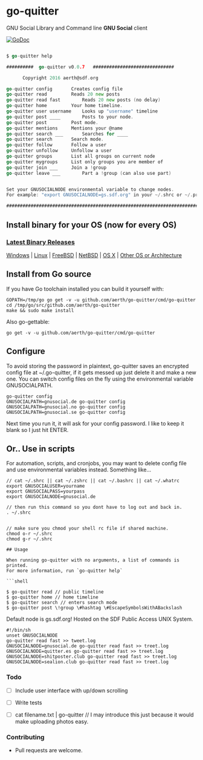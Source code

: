 # go-quitter

GNU Social Library and Command line **GNU Social** client

[![GoDoc](https://godoc.org/github.com/aerth/go-quitter?status.svg)](https://godoc.org/github.com/aerth/go-quitter)

```go 

$ go-quitter help

##########	go-quitter v0.0.7	##############################

	  Copyright 2016 aerth@sdf.org

go-quitter config		Creates config file
go-quitter read			Reads 20 new posts
go-quitter read fast		Reads 20 new posts (no delay)
go-quitter home			Your home timeline.
go-quitter user username	Looks up "username" timeline
go-quitter post ____ 		Posts to your node.
go-quitter post 		Post mode.
go-quitter mentions		Mentions your @name
go-quitter search ___		Searches for ____
go-quitter search		Search mode.
go-quitter follow		Follow a user
go-quitter unfollow		Unfollow a user
go-quitter groups		List all groups on current node
go-quitter mygroups		List only groups you are member of
go-quitter join ___		Join a !group
go-quitter leave ___		Part a !group (can also use part)


Set your GNUSOCIALNODE environmental variable to change nodes.
For example: "export GNUSOCIALNODE=gs.sdf.org" in your ~/.shrc or ~/.profile

################################################################################


```

## Install binary for your OS (now for every OS)
### [Latest Binary Releases](https://github.com/aerth/go-quitter/releases)
[Windows](https://github.com/aerth/go-quitter/releases/download/v0.0.7/go-quitter-v0.0.7.exe) | 
[Linux](https://github.com/aerth/go-quitter/releases/download/v0.0.6/go-quitter-v0.0.6_linux-amd64.tar.gz) | 
[FreeBSD](https://github.com/aerth/go-quitter/releases/download/v0.0.6/go-quitter-v0.0.6_linux-amd64.tar.gz) | 
[NetBSD](https://github.com/aerth/go-quitter/releases/download/v0.0.6/go-quitter-v0.0.6_linux-amd64.tar.gz) | 
[OS X](https://github.com/aerth/go-quitter/releases/download/v0.0.6/go-quitter-v0.0.6_linux-amd64.tar.gz) | 
[Other OS or Architecture](https://github.com/aerth/go-quitter/releases)

## Install from Go source

If you have Go toolchain installed you can build it yourself with:

```shell
GOPATH=/tmp/go go get -v -u github.com/aerth/go-quitter/cmd/go-quitter
cd /tmp/go/src/github.com/aerth/go-quitter
make && sudo make install
```

Also go-gettable:

```
go get -v -u github.com/aerth/go-quitter/cmd/go-quitter

```


## Configure

To avoid storing the password in plaintext, go-quitter saves an encrypted config file at ~/.go-quitter, if it gets messed up just delete it and make a new one. You can switch config files on the fly using the environmental variable GNUSOCIALPATH.

```
go-quitter config
GNUSOCIALPATH=gnusocial.de go-quitter config
GNUSOCIALPATH=gnusocial.no go-quitter config
GNUSOCIALPATH=gnusocial.se go-quitter config

```

Next time you run it, it will ask for your config password. I like to keep it blank so I just hit ENTER.


## Or.. Use in scripts

For automation, scripts, and cronjobs, you may want to delete config file and use environmental variables instead. Something like…

```
// cat ~/.shrc || cat ~/.zshrc || cat ~/.bashrc || cat ~/.whatrc
export GNUSOCIALUSER=yourname
export GNUSOCIALPASS=yourpass
export GNUSOCIALNODE=gnusocial.de

// then run this command so you dont have to log out and back in.
. ~/.shrc


// make sure you chmod your shell rc file if shared machine.
chmod o-r ~/.shrc
chmod g-r ~/.shrc

## Usage

When running go-quitter with no arguments, a list of commands is printed.
For more information, run `go-quitter help`

```shell

$ go-quitter read // public timeline
$ go-quitter home // home timeline
$ go-quitter search // enters search mode
$ go-quitter post \!group \#hashtag \#EscapeSymbolsWithABackslash
```

Default node is gs.sdf.org! Hosted on the SDF Public Access UNIX System.

```shell
#!/bin/sh                                                                       
unset GNUSOCIALNODE                                                             
go-quitter read fast >> tweet.log                                                   
GNUSOCIALNODE=gnusocial.de go-quitter read fast >> treet.log                         
GNUSOCIALNODE=quitter.es go-quitter read fast >> treet.log                           
GNUSOCIALNODE=shitposter.club go-quitter read fast >> treet.log                      
GNUSOCIALNODE=sealion.club go-quitter read fast >> treet.log   

```

### Todo

- [ ] Include user interface with up/down scrolling
- [ ] Write tests
- [ ] cat filename.txt | go-quitter // I may introduce this just because it would make uploading photos easy.



### Contributing

* Pull requests are welcome.
